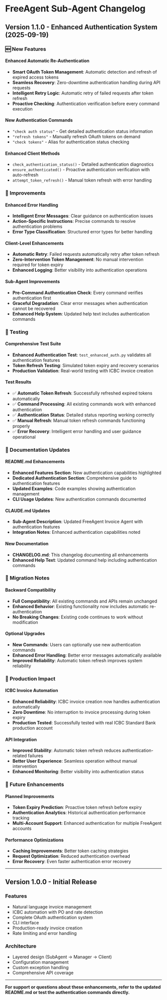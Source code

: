 # FreeAgent Sub-Agent Changelog

## Version 1.1.0 - Enhanced Authentication System (2025-09-19)

### 🆕 New Features

#### Enhanced Automatic Re-Authentication
- **Smart OAuth Token Management**: Automatic detection and refresh of expired access tokens
- **Seamless Recovery**: Zero-downtime authentication handling during API requests
- **Intelligent Retry Logic**: Automatic retry of failed requests after token refresh
- **Proactive Checking**: Authentication verification before every command execution

#### New Authentication Commands
- `"check auth status"` - Get detailed authentication status information
- `"refresh tokens"` - Manually refresh OAuth tokens on demand
- `"check tokens"` - Alias for authentication status checking

#### Enhanced Client Methods
- `check_authentication_status()` - Detailed authentication diagnostics
- `ensure_authenticated()` - Proactive authentication verification with auto-refresh
- `attempt_token_refresh()` - Manual token refresh with error handling

### 🔧 Improvements

#### Enhanced Error Handling
- **Intelligent Error Messages**: Clear guidance on authentication issues
- **Action-Specific Instructions**: Precise commands to resolve authentication problems
- **Error Type Classification**: Structured error types for better handling

#### Client-Level Enhancements
- **Automatic Retry**: Failed requests automatically retry after token refresh
- **Zero-Intervention Token Management**: No manual intervention required for token expiry
- **Enhanced Logging**: Better visibility into authentication operations

#### Sub-Agent Improvements
- **Pre-Command Authentication Check**: Every command verifies authentication first
- **Graceful Degradation**: Clear error messages when authentication cannot be recovered
- **Enhanced Help System**: Updated help text includes authentication commands

### 🧪 Testing

#### Comprehensive Test Suite
- **Enhanced Authentication Test**: `test_enhanced_auth.py` validates all authentication features
- **Token Refresh Testing**: Simulated token expiry and recovery scenarios
- **Production Validation**: Real-world testing with ICBC invoice creation

#### Test Results
- ✅ **Automatic Token Refresh**: Successfully refreshed expired tokens automatically
- ✅ **Command Processing**: All existing commands work with enhanced authentication
- ✅ **Authentication Status**: Detailed status reporting working correctly
- ✅ **Manual Refresh**: Manual token refresh commands functioning properly
- ✅ **Error Recovery**: Intelligent error handling and user guidance operational

### 📖 Documentation Updates

#### README.md Enhancements
- **Enhanced Features Section**: New authentication capabilities highlighted
- **Dedicated Authentication Section**: Comprehensive guide to authentication features
- **Updated Examples**: Code examples showing authentication management
- **CLI Usage Updates**: New authentication commands documented

#### CLAUDE.md Updates
- **Sub-Agent Description**: Updated FreeAgent Invoice Agent with authentication features
- **Integration Notes**: Enhanced authentication capabilities noted

#### New Documentation
- **CHANGELOG.md**: This changelog documenting all enhancements
- **Enhanced Help Text**: Updated command help including authentication commands

### 🔄 Migration Notes

#### Backward Compatibility
- **Full Compatibility**: All existing commands and APIs remain unchanged
- **Enhanced Behavior**: Existing functionality now includes automatic re-authentication
- **No Breaking Changes**: Existing code continues to work without modification

#### Optional Upgrades
- **New Commands**: Users can optionally use new authentication commands
- **Enhanced Error Handling**: Better error messages automatically available
- **Improved Reliability**: Automatic token refresh improves system reliability

### 🎯 Production Impact

#### ICBC Invoice Automation
- **Enhanced Reliability**: ICBC invoice creation now handles authentication automatically
- **Zero Downtime**: No interruption to invoice processing during token expiry
- **Production Tested**: Successfully tested with real ICBC Standard Bank production account

#### API Integration
- **Improved Stability**: Automatic token refresh reduces authentication-related failures
- **Better User Experience**: Seamless operation without manual intervention
- **Enhanced Monitoring**: Better visibility into authentication status

### 🔮 Future Enhancements

#### Planned Improvements
- **Token Expiry Prediction**: Proactive token refresh before expiry
- **Authentication Analytics**: Historical authentication performance tracking
- **Multi-Account Support**: Enhanced authentication for multiple FreeAgent accounts

#### Performance Optimizations
- **Caching Improvements**: Better token caching strategies
- **Request Optimization**: Reduced authentication overhead
- **Error Recovery**: Even faster authentication error recovery

---

## Version 1.0.0 - Initial Release

### Features
- Natural language invoice management
- ICBC automation with PO and rate detection
- Complete OAuth authentication system
- CLI interface
- Production-ready invoice creation
- Rate limiting and error handling

### Architecture
- Layered design (SubAgent → Manager → Client)
- Configuration management
- Custom exception handling
- Comprehensive API coverage

---

**For support or questions about these enhancements, refer to the updated README.md or test the authentication commands directly.**